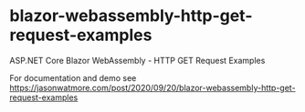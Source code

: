# blazor-webassembly-http-get-request-examples

ASP.NET Core Blazor WebAssembly - HTTP GET Request Examples

For documentation and demo see https://jasonwatmore.com/post/2020/09/20/blazor-webassembly-http-get-request-examples